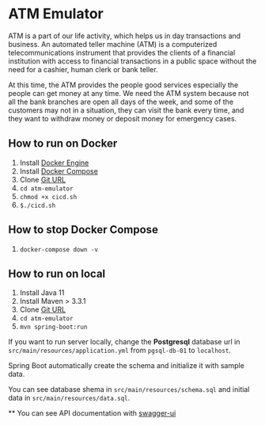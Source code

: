 # ATM Emulator

ATM is a part of our life activity, which helps us in day transactions and business. An automated teller machine (ATM) is a computerized telecommunications instrument that provides the clients of a financial institution with access to financial transactions in a public space without the need for a cashier, human clerk or bank teller.

At this time, the ATM provides the people good services especially the people can get money at any time. We need the ATM system because not all the bank branches are open all days of the week, and some of the customers may not in a situation, they can visit the bank every time, and they want to withdraw money or deposit money for emergency cases.

## How to run on Docker
1. Install [Docker Engine](https://docs.docker.com/engine/install/)
2. Install [Docker Compose](https://docs.docker.com/compose/install/)
3. Clone [Git URL](https://github.com/mehdichitforoosh/atm-emulator.git)
4. `cd atm-emulator`
5. `chmod +x cicd.sh`   
6. `$./cicd.sh`

## How to stop Docker Compose
1. `docker-compose down -v`

## How to run on local
1. Install Java 11
2. Install Maven > 3.3.1
3. Clone [Git URL](https://github.com/mehdichitforoosh/atm-emulator.git)
4. `cd atm-emulator`
5. `mvn spring-boot:run`

If you want to run server locally, change the **Postgresql** database url in `src/main/resources/application.yml` from `pgsql-db-01` to `localhost`.

Spring Boot automatically create the schema and initialize it with sample data.

You can see database shema in `src/main/resources/schema.sql` and initial data in `src/main/resources/data.sql`.

** You can see API documentation with [swagger-ui](http://localhost:8080/swagger-ui.html)

